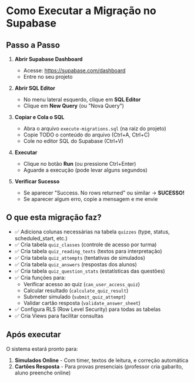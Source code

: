 # Como Executar a Migração no Supabase

## Passo a Passo

1. **Abrir Supabase Dashboard**
   - Acesse: https://supabase.com/dashboard
   - Entre no seu projeto

2. **Abrir SQL Editor**
   - No menu lateral esquerdo, clique em **SQL Editor**
   - Clique em **New Query** (ou "Nova Query")

3. **Copiar e Cola o SQL**
   - Abra o arquivo `execute-migrations.sql` (na raiz do projeto)
   - Copie TODO o conteúdo do arquivo (Ctrl+A, Ctrl+C)
   - Cole no editor SQL do Supabase (Ctrl+V)

4. **Executar**
   - Clique no botão **Run** (ou pressione Ctrl+Enter)
   - Aguarde a execução (pode levar alguns segundos)

5. **Verificar Sucesso**
   - Se aparecer "Success. No rows returned" ou similar → **SUCESSO!**
   - Se aparecer algum erro, copie a mensagem e me envie

## O que esta migração faz?

- ✅ Adiciona colunas necessárias na tabela `quizzes` (type, status, scheduled_start, etc.)
- ✅ Cria tabela `quiz_classes` (controle de acesso por turma)
- ✅ Cria tabela `quiz_reading_texts` (textos para interpretação)
- ✅ Cria tabela `quiz_attempts` (tentativas de simulados)
- ✅ Cria tabela `quiz_answers` (respostas dos alunos)
- ✅ Cria tabela `quiz_question_stats` (estatísticas das questões)
- ✅ Cria funções para:
  - Verificar acesso ao quiz (`can_user_access_quiz`)
  - Calcular resultado (`calculate_quiz_result`)
  - Submeter simulado (`submit_quiz_attempt`)
  - Validar cartão resposta (`validate_answer_sheet`)
- ✅ Configura RLS (Row Level Security) para todas as tabelas
- ✅ Cria Views para facilitar consultas

## Após executar

O sistema estará pronto para:
1. **Simulados Online** - Com timer, textos de leitura, e correção automática
2. **Cartões Resposta** - Para provas presenciais (professor cria gabarito, aluno preenche online)
